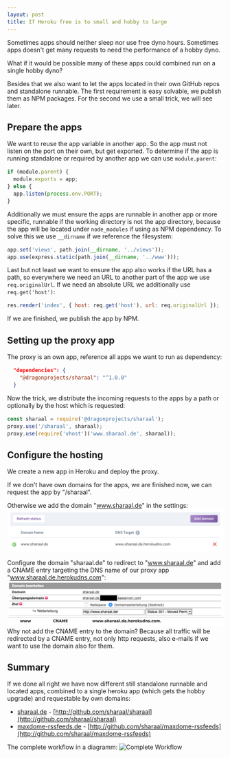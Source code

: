 ```yaml
---
layout: post
title: If Heroku free is to small and hobby to large
---
```


Sometimes apps should neither sleep nor use free dyno hours. Sometimes apps doesn't get many requests to need the performance of a hobby dyno.

What if it would be possible many of these apps could combined run on a single hobby dyno?

Besides that we also want to let the apps located in their own GitHub repos and standalone runnable. The first requirement is easy solvable, we publish them as NPM packages. For the second we use a small trick, we will see later.

## Prepare the apps

We want to reuse the app variable in another app. So the app must not listen on the port on their own, but get exported. To determine if the app is running standalone or required by another app we can use `module.parent`:

```javascript
if (module.parent) {
  module.exports = app;
} else {
  app.listen(process.env.PORT);
}
```

Additionally we must ensure the apps are runnable in another app or more specific, runnable if the working directory is not the app directory, because the app will be located under `node_modules` if using as NPM dependency. To solve this we use `__dirname` if we reference the filesystem:

```javascript
app.set('views', path.join(__dirname, '../views'));
app.use(express.static(path.join(__dirname, '../www')));
```

Last but not least we want to ensure the app also works if the URL has a path, so everywhere we need an URL to another part of the app we use `req.originalUrl`. If we need an absolute URL we additionally use `req.get('host')`:
```javascript
res.render('index', { host: req.get('host'), url: req.originalUrl });
```

If we are finished, we publish the app by NPM.

## Setting up the proxy app

The proxy is an own app, reference all apps we want to run as dependency:

```json
  "dependencies": {
    "@dragonprojects/sharaal": "^1.0.0"
  }
```

Now the trick, we distribute the incoming requests to the apps by a path or optionally by the host which is requested:

```javascript
const sharaal = require('@dragonprojects/sharaal');
proxy.use('/sharaal', sharaal);
proxy.use(require('vhost')('www.sharaal.de', sharaal));
```

## Configure the hosting

We create a new app in Heroku and deploy the proxy.

If we don't have own domains for the apps, we are finished now, we can request the app by "/sharaal".

Otherwise we add the domain "www.sharaal.de" in the settings:
![App Domain Setting](/images/2017-5-23-if-heroku-free-is-to-small-and-hobby-to-large/app-domain-setting.png)

Configure the domain "sharaal.de" to redirect to "www.sharaal.de" and add a CNAME entry targeting the DNS name of our proxy app "www.sharaal.de.herokudns.com":
![Hosting Redirect](/images/2017-5-23-if-heroku-free-is-to-small-and-hobby-to-large/hosting-redirect.png)
![Hosting CNAME](/images/2017-5-23-if-heroku-free-is-to-small-and-hobby-to-large/hosting-cname.png)
Why not add the CNAME entry to the domain? Because all traffic will be redirected by a CNAME entry, not only http requests, also e-mails if we want to use the domain also for them.

## Summary

If we done all right we have now different still standalone runnable and located apps, combined to a single heroku app (which gets the hobby upgrade) and requestable by own domains:

* [sharaal.de](http://sharaal.de) - [http://github.com/sharaal/sharaal](http://github.com/sharaal/sharaal)
* [maxdome-rssfeeds.de](http://maxdome-rssfeeds.de) - [http://github.com/sharaal/maxdome-rssfeeds](http://github.com/sharaal/maxdome-rssfeeds)

The complete workflow in a diagramm:
![Complete Workflow](https://docs.google.com/drawings/d/e/2PACX-1vTbUMukW4NAvqk_2PjZ4tf5IR9qGODYdRrEdMJs-DQv8PGepb3xoq3bDi5n71f57Ew2WYJGgXSZMAC6/pub?w=960&h=720)
